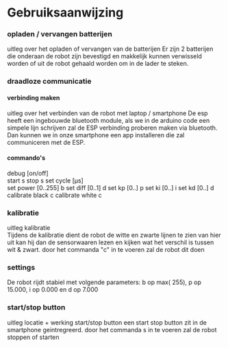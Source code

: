 # Gebruiksaanwijzing

### opladen / vervangen batterijen
uitleg over het opladen of vervangen van de batterijen
Er zijn 2 batterijen die onderaan de robot zijn bevestigd en makkelijk kunnen verwisseld worden of uit de robot gehaald worden om in de lader te steken.

### draadloze communicatie
#### verbinding maken
uitleg over het verbinden van de robot met laptop / smartphone
De esp heeft een ingebouwde bluetooth module, als we in de arduino code een simpele lijn schrijven zal de ESP verbinding proberen maken via bluetooth. Dan kunnen we in onze smartphone een app installeren die zal communiceren met de ESP.

#### commando's
debug [on/off]  
start  s
stop  s
set cycle [µs]  
set power [0..255]  b 
set diff [0..1]  d
set kp [0..]  p
set ki [0..]  i
set kd [0..]  d
calibrate black  c 
calibrate white  c

### kalibratie
uitleg kalibratie  
Tijdens de kalibratie dient de robot de witte en zwarte lijnen te zien van hier uit kan hij dan de sensorwaaren lezen en kijken wat het verschil is tussen wit & zwart. door het commanda "c" in te voeren zal de robot dit doen

### settings
De robot rijdt stabiel met volgende parameters: 
b op max( 255), p op 15.000, i op 0.000 en d op 7.000

### start/stop button
uitleg locatie + werking start/stop button
een start stop button zit in de smartphone geintregreerd. door het commanda s in te voeren zal de robot stoppen of starten
